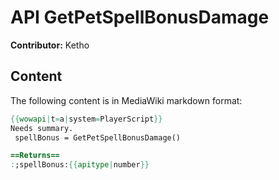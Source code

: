 # API GetPetSpellBonusDamage

**Contributor:** Ketho

## Content

The following content is in MediaWiki markdown format:

```mediawiki
{{wowapi|t=a|system=PlayerScript}}
Needs summary.
 spellBonus = GetPetSpellBonusDamage()

==Returns==
:;spellBonus:{{apitype|number}}
```